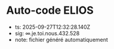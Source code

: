# Auto-code ELIOS
- ts: 2025-09-27T12:32:28.140Z
- sig: ∞.je.toi.nous.432.528
- note: fichier généré automatiquement